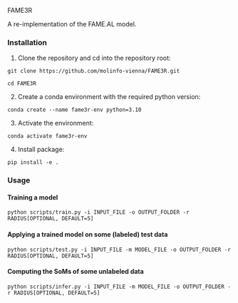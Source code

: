FAME3R

A re-implementation of the FAME.AL model.


### Installation

1. Clone the repository and cd into the repository root:

```git clone https://github.com/molinfo-vienna/FAME3R.git```

```cd FAME3R```

2. Create a conda environment with the required python version:

```conda create --name fame3r-env python=3.10```

3. Activate the environment:

```conda activate fame3r-env```

4. Install package:

```pip install -e .```

### Usage

#### Training a model

```python scripts/train.py -i INPUT_FILE -o OUTPUT_FOLDER -r RADIUS[OPTIONAL, DEFAULT=5]```

#### Applying a trained model on some (labeled) test data

```python scripts/test.py -i INPUT_FILE -m MODEL_FILE -o OUTPUT_FOLDER -r RADIUS[OPTIONAL, DEFAULT=5]```

#### Computing the SoMs of some unlabeled data

```python scripts/infer.py -i INPUT_FILE -m MODEL_FILE -o OUTPUT_FOLDER -r RADIUS[OPTIONAL, DEFAULT=5]```
